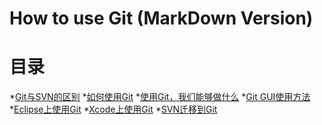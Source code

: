 # How to use Git (MarkDown Version)

# 目录
*[Git与SVN的区别]()
*[如何使用Git]()
*[使用Git，我们能够做什么]()
*[Git GUI使用方法]()
*[Eclipse上使用Git]()
*[Xcode上使用Git]()
*[SVN迁移到Git]()
